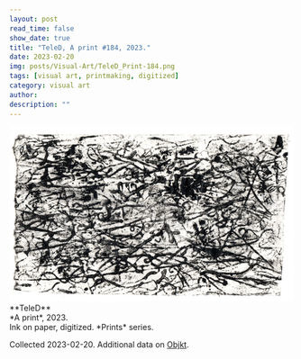 ```yaml
---
layout: post
read_time: false
show_date: true
title: "TeleD, A print #184, 2023."
date: 2023-02-20
img: posts/Visual-Art/TeleD_Print-184.png
tags: [visual art, printmaking, digitized]
category: visual art
author: 
description: ""
---
```


<img src='./assets/img/posts/Visual-Art/TeleD_Print-184.png'>

<br>
**TeleD**
<br>*A print*, 2023.
<br>Ink on paper, digitized. *Prints* series.

 <div class="page-separator"></div>

Collected 2023-02-20. Additional data on [Objkt](https://objkt.com/tokens/KT1D4LonzH7PanWtA4J1L1TfXwt6xtJDPXkS/184).

